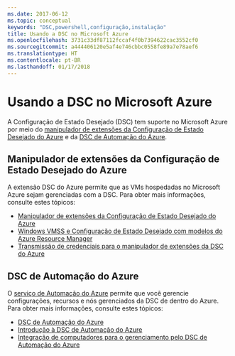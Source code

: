 ```yaml
---
ms.date: 2017-06-12
ms.topic: conceptual
keywords: "DSC,powershell,configuração,instalação"
title: Usando a DSC no Microsoft Azure
ms.openlocfilehash: 3731c33df87112fccaf4f0b7394622cac3552cf0
ms.sourcegitcommit: a444406120e5af4e746cbbc0558fe89a7e78aef6
ms.translationtype: HT
ms.contentlocale: pt-BR
ms.lasthandoff: 01/17/2018
---
```

# <a name="using-dsc-on-microsoft-azure"></a>Usando a DSC no Microsoft Azure

A Configuração de Estado Desejado (DSC) tem suporte no Microsoft Azure por meio do [manipulador de extensões da Configuração de Estado Desejado do Azure](https://docs.microsoft.com/azure/virtual-machines/virtual-machines-windows-extensions-dsc-overview) e da [DSC de Automação do Azure](https://docs.microsoft.com/azure/automation/automation-dsc-overview).

## <a name="azure-desired-state-configuration-extension-handler"></a>Manipulador de extensões da Configuração de Estado Desejado do Azure

A extensão DSC do Azure permite que as VMs hospedadas no Microsoft Azure sejam gerenciadas com a DSC. Para obter mais informações, consulte estes tópicos:

- [Manipulador de extensões da Configuração de Estado Desejado do Azure](https://docs.microsoft.com/azure/virtual-machines/virtual-machines-windows-extensions-dsc-overview)
- [Windows VMSS e Configuração de Estado Desejado com modelos do Azure Resource Manager](https://docs.microsoft.com/azure/virtual-machines/virtual-machines-windows-extensions-dsc-template)
- [Transmissão de credenciais para o manipulador de extensões da DSC do Azure](https://docs.microsoft.com/azure/virtual-machines/virtual-machines-windows-extensions-dsc-credentials)

## <a name="azure-automation-dsc"></a>DSC de Automação do Azure

O [serviço de Automação do Azure](https://azure.microsoft.com/services/automation/) permite que você gerencie configurações, recursos e nós gerenciados da DSC de dentro do Azure. Para obter mais informações, consulte estes tópicos:

- [DSC de Automação do Azure](https://docs.microsoft.com/azure/automation/automation-dsc-overview)
- [Introdução à DSC de Automação do Azure](https://docs.microsoft.com/azure/automation/automation-dsc-getting-started)
- [Integração de computadores para o gerenciamento pelo DSC de Automação do Azure](https://docs.microsoft.com/azure/automation/automation-dsc-onboarding)

